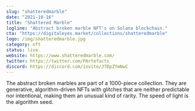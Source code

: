 ```yaml
---
slug: "shatteredmarble"
date: "2021-10-16"
title: "Shattered Marble"
logline: "Abstract broken marble NFT's on Solana blockchain."
cta: "https://digitaleyes.market/collections/shatteredmarble"
logo: /img/shatteredmarble.jpg
category: nft
status: live
website: https://www.shatteredmarble.com/
twitter: https://twitter.com/PArtefacts
discord: https://discord.com/invite/J7DpZYmNwC
---
```


The abstract broken marbles are part of a 1000-piece collection. They are generative, algorithm-driven NFTs with glitches that are neither predictable nor intentional, making them an unusual kind of rarity. The speed of light is the algorithm seed.

